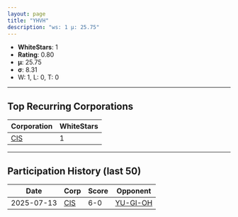 ```yaml
---
layout: page
title: "YHVH"
description: "ws: 1 μ: 25.75"
---
```

- **WhiteStars**: 1
- **Rating**: 0.80
- **μ**: 25.75  
- **σ**: 8.31
- W: 1, L: 0, T: 0

---

## Top Recurring Corporations

| Corporation | WhiteStars |
| --- | --- |
| [CIS](https://ws.tsl.rocks/corp/3efaab24560531ff257e73bfb281a7e9c0a9d591ac5aff55d05d35f2fb5e1d73/) | 1 |

---

## Participation History (last 50)

| Date | Corp | Score | Opponent |
| --- | --- | --- | --- |
| 2025-07-13 | [CIS](https://ws.tsl.rocks/corp/3efaab24560531ff257e73bfb281a7e9c0a9d591ac5aff55d05d35f2fb5e1d73/) | 6-0 | [YU\-GI\-OH](https://ws.tsl.rocks/corp/28f250641a870cb4c3bc77c2320c4892ec2c7006422ca4530475e1f3f372786a/) |